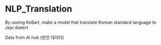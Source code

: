 # NLP_Translation
By useing KoBart, make a model that translate Korean standard language to Jeju dialect

Data from AI hub (방언 데이터)
